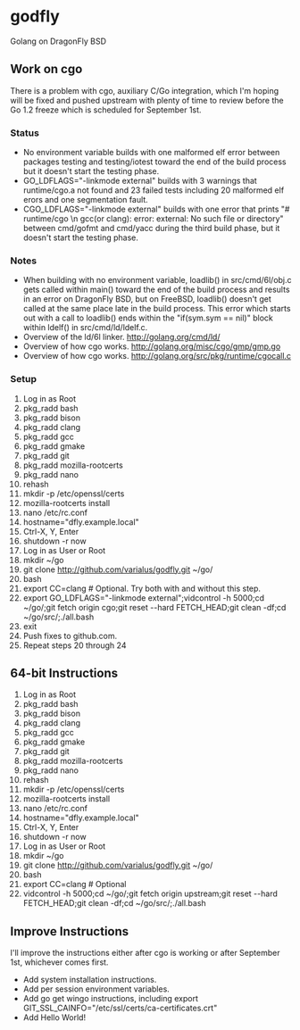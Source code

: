 godfly
======

Golang on DragonFly BSD

Work on cgo
-----------

There is a problem with cgo, auxiliary C/Go integration, which I'm hoping will be fixed and pushed upstream with plenty of time to review before the Go 1.2 freeze which is scheduled for September 1st.

### Status

* No environment variable builds with one malformed elf error between packages testing and testing/iotest toward the end of the build process but it doesn't start the testing phase.
* GO_LDFLAGS="-linkmode external" builds with 3 warnings that runtime/cgo.a not found and 23 failed tests including 20 malformed elf erors and one segmentation fault.
* CGO_LDFLAGS="-linkmode external" builds with one error that prints "# runtime/cgo \n gcc(or clang): error: external: No such file or directory" between cmd/gofmt and cmd/yacc during the third build phase, but it doesn't start the testing phase.

### Notes

* When building with no environment variable, loadlib() in src/cmd/6l/obj.c gets called within main() toward the end of the build process and results in an error on DragonFly BSD, but on FreeBSD, loadlib() doesn't get called at the same place late in the build process. This error which starts out with a call to loadlib() ends within the "if(sym.sym == nil)" block within ldelf() in src/cmd/ld/ldelf.c.
* Overview of the ld/6l linker. http://golang.org/cmd/ld/
* Overview of how cgo works. http://golang.org/misc/cgo/gmp/gmp.go
* Overview of how cgo works. http://golang.org/src/pkg/runtime/cgocall.c

### Setup

1. Log in as Root
2. pkg_radd bash
3. pkg_radd bison
4. pkg_radd clang
5. pkg_radd gcc
6. pkg_radd gmake
7. pkg_radd git
8. pkg_radd mozilla-rootcerts
9. pkg_radd nano
10. rehash
11. mkdir -p /etc/openssl/certs
12. mozilla-rootcerts install
13. nano /etc/rc.conf
14. hostname="dfly.example.local"
15. Ctrl-X, Y, Enter
16. shutdown -r now
17. Log in as User or Root
18. mkdir ~/go
19. git clone http://github.com/varialus/godfly.git ~/go/
20. bash
21. export CC=clang # Optional. Try both with and without this step.
22. export GO_LDFLAGS="-linkmode external";vidcontrol -h 5000;cd ~/go/;git fetch origin cgo;git reset --hard FETCH_HEAD;git clean -df;cd ~/go/src/;./all.bash
23. exit
24. Push fixes to github.com.
25. Repeat steps 20 through 24

64-bit Instructions
-------------------

1. Log in as Root
2. pkg_radd bash
3. pkg_radd bison
4. pkg_radd clang
5. pkg_radd gcc
6. pkg_radd gmake
7. pkg_radd git
8. pkg_radd mozilla-rootcerts
9. pkg_radd nano
10. rehash
11. mkdir -p /etc/openssl/certs
12. mozilla-rootcerts install
13. nano /etc/rc.conf
14. hostname="dfly.example.local"
15. Ctrl-X, Y, Enter
16. shutdown -r now
17. Log in as User or Root
18. mkdir ~/go
19. git clone http://github.com/varialus/godfly.git ~/go/
20. bash
21. export CC=clang # Optional
22. vidcontrol -h 5000;cd ~/go/;git fetch origin upstream;git reset --hard FETCH_HEAD;git clean -df;cd ~/go/src/;./all.bash

Improve Instructions
--------------------

I'll improve the instructions either after cgo is working or after September 1st, whichever comes first.

* Add system installation instructions.
* Add per session environment variables.
* Add go get wingo instructions, including export GIT_SSL_CAINFO="/etc/ssl/certs/ca-certificates.crt"
* Add Hello World!
